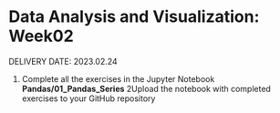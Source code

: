 # Data Analysis and Visualization: Week02

DELIVERY DATE: 2023.02.24

1) Complete all the exercises in the Jupyter Notebook **Pandas/01_Pandas_Series**
2Upload the notebook with completed exercises to your GitHub repository